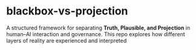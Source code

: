 # blackbox-vs-projection
A structured framework for separating **Truth, Plausible, and Projection** in human–AI interaction and governance.   This repo explores how different layers of reality are experienced and interpreted
